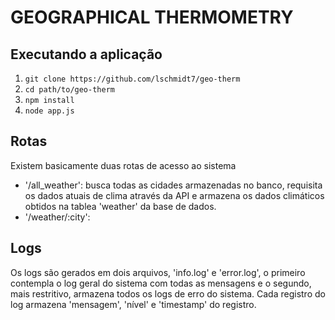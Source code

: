 # GEOGRAPHICAL THERMOMETRY

## Executando a aplicação

1. ```git clone https://github.com/lschmidt7/geo-therm```
2. ```cd path/to/geo-therm```
3. ```npm install```
4. ```node app.js```

## Rotas

Existem basicamente duas rotas de acesso ao sistema

- '/all_weather': busca todas as cidades armazenadas no banco, requisita os dados atuais de clima através da API e armazena os dados climáticos obtidos na tablea 'weather' da base de dados.
- '/weather/:city': 

## Logs 

Os logs são gerados em dois arquivos, 'info.log' e 'error.log', o primeiro contempla o log geral do sistema com todas as mensagens e o segundo, mais restritivo, armazena todos os logs de erro do sistema.
Cada registro do log armazena 'mensagem', 'nível' e 'timestamp' do registro.

